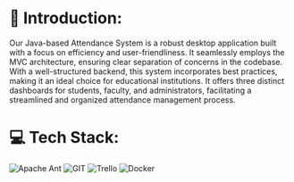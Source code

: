 # 💫 Introduction:
Our Java-based Attendance System is a robust desktop application built with a focus on efficiency and user-friendliness. It seamlessly employs the MVC architecture, ensuring clear separation of concerns in the codebase. With a well-structured backend, this system incorporates best practices, making it an ideal choice for educational institutions. It offers three distinct dashboards for students, faculty, and administrators, facilitating a streamlined and organized attendance management process.


# 💻 Tech Stack:
![Apache Ant](https://img.shields.io/badge/Apache%20Ant-A81C7D?style=for-the-badge&logo=Apache%20Ant&logoColor=white) ![GIT](https://img.shields.io/badge/Git-fc6d26?style=for-the-badge&logo=git&logoColor=white) ![Trello](https://img.shields.io/badge/Trello-%23026AA7.svg?style=for-the-badge&logo=Trello&logoColor=white) ![Docker](https://img.shields.io/badge/docker-%230db7ed.svg?style=for-the-badge&logo=docker&logoColor=white)

<!-- Proudly created with GPRM ( https://gprm.itsvg.in ) -->
